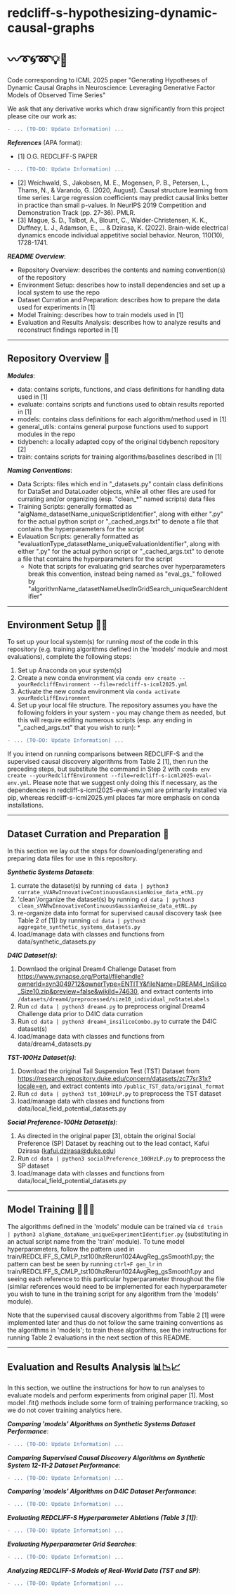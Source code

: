 # redcliff-s-hypothesizing-dynamic-causal-graphs <br/><br/> :wavy_dash::curly_loop::cyclone::loop::bulb::pencil:
Code corresponding to ICML 2025 paper "Generating Hypotheses of Dynamic Causal Graphs in Neuroscience: Leveraging Generative Factor Models of Observed Time Series"

We ask that any derivative works which draw significantly from this project please cite our work as: 
```diff 
- ... (TO-DO: Update Information) ...
```

**_References_** (APA format): 
 - [1] O.G. REDCLIFF-S PAPER 
```diff 
- ... (TO-DO: Update Information) ...
```
 - [2] Weichwald, S., Jakobsen, M. E., Mogensen, P. B., Petersen, L., Thams, N., & Varando, G. (2020, August). Causal structure learning from time series: Large regression coefficients may predict causal links better in practice than small p-values. In NeurIPS 2019 Competition and Demonstration Track (pp. 27-36). PMLR.
 - [3] Mague, S. D., Talbot, A., Blount, C., Walder-Christensen, K. K., Duffney, L. J., Adamson, E., ... & Dzirasa, K. (2022). Brain-wide electrical dynamics encode individual appetitive social behavior. Neuron, 110(10), 1728-1741.

**_README Overview_**: 
 - Repository Overview: describes the contents and naming convention(s) of the repository
 - Environment Setup: describes how to install dependencies and set up a local system to use the repo
 - Dataset Curration and Preparation: describes how to prepare the data used for experiments in [1]
 - Model Training: describes how to train models used in [1]
 - Evaluation and Results Analysis: describes how to analyze results and reconstruct findings reported in [1]

---
## Repository Overview :sunrise_over_mountains:

**_Modules_**:
 - data: contains scripts, functions, and class definitions for handling data used in [1]
 - evaluate: contains scripts and functions used to obtain results reported in [1]
 - models: contains class definitions for each algorithm/method used in [1]
 - general_utils: contains general purpose functions used to support modules in the repo
 - tidybench: a locally adapted copy of the original tidybench repository [2]
 - train: contains scripts for training algorithms/baselines described in [1]


**_Naming Conventions_**:
 - Data Scripts: files which end in "\_datasets.py" contain class definitions for DataSet and DataLoader objects, while all other files are used for currating and/or organizing (esp. "clean\_\*" named scripts) data files
 - Training Scripts: generally formatted as "algName_datasetName_uniqueScriptIdentifier", along with either ".py" for the actual python script or "\_cached_args.txt" to denote a file that contains the hyperparameters for the script
 - Evlauation Scripts: generally formatted as "evaluationType_datasetName_uniqueEvaluationIdentifier", along with either ".py" for the actual python script or "\_cached_args.txt" to denote a file that contains the hyperparameters for the script
    * Note that scripts for evaluating grid searches over hyperparameters break this convention, instead being named as "eval_gs_" followed by "algorithmName_datasetNameUsedInGridSearch_uniqueSearchIdentifier"

---
## Environment Setup :wrench::hammer:

To set up your local system(s) for running _most_ of the code in this repository (e.g. training algorithms defined in the 'models' module and most evaluations), complete the following steps:
 1) Set up Anaconda on your system(s)
 2) Create a new conda environment via ```conda env create --yourRedcliffEnvironment --file=redcliff-s-icml2025.yml```
 3) Activate the new conda environment via ```conda activate yourRedcliffEnvironment```
 4) Set up your local file structure. The repository assumes you have the following folders in your system - you may change them as needed, but this will require editing numerous scripts (esp. any ending in "\_cached_args.txt" that you wish to run):
    * 
```diff 
- ... (TO-DO: Update Information) ...
```
If you intend on running comparisons between REDCLIFF-S and the supervised causal discovery algorithms from Table 2 [1], then run the preceding steps, but substitute the command in Step 2 with ```conda env create --yourRedcliffEnvironment --file=redcliff-s-icml2025-eval-env.yml```. Please note that we suggest only doing this if necessary, as the dependencies in redcliff-s-icml2025-eval-env.yml are primarily installed via pip, whereas redcliff-s-icml2025.yml places far more emphasis on conda installations.

---
## Dataset Curration and Preparation :open_file_folder:

In this section we lay out the steps for downloading/generating and preparing data files for use in this repository.

**_Synthetic Systems Datasets_**:
 1) currate the dataset(s) by running ```cd data | python3 currate_sVARwInnovativeContinuousGaussianNoise_data_etNL.py```
 2) 'clean'/organize the dataset(s) by running ```cd data | python3 clean_sVARwInnovativeContinuousGaussianNoise_data_etNL.py```
 3) re-organize data into format for supervised causal discovery task (see Table 2 of [1]) by running ```cd data | python3 aggregate_synthetic_systems_datasets.py```
 4) load/manage data with classes and functions from data/synthetic_datasets.py

**_D4IC Dataset(s)_**:
 1) Downlaod the original Dream4 Challenge Dataset from <https://www.synapse.org/Portal/filehandle?ownerId=syn3049712&ownerType=ENTITY&fileName=DREAM4_InSilico_Size10.zip&preview=false&wikiId=74630>, and extract contents into ```/datasets/dream4/preprocessed/size10_individual_noStateLabels```
 2) Run ```cd data | python3 dream4.py``` to preprocess original Dream4 Challenge data prior to D4IC data curration
 3) Run ```cd data | python3 dream4_insilicoCombo.py``` to currate the D4IC dataset(s)
 4) load/manage data with classes and functions from data/dream4_datasets.py

**_TST-100Hz Dataset(s)_**:
 1) Download the original Tail Suspension Test (TST) Dataset from <https://research.repository.duke.edu/concern/datasets/zc77sr31x?locale=en>, and extract contents into ```/public_TST_data/original_format```
 2) Run ```cd data | python3 tst_100HzLP.py``` to preprocess the TST dataset
 3) load/manage data with classes and functions from data/local_field_potential_datasets.py

**_Social Preference-100Hz Dataset(s)_**:
 1) As directed in the original paper [3], obtain the original Social Preference (SP) Dataset by reaching out to the lead contact, Kafui Dzirasa (kafui.dzirasa@duke.edu)
 2) Run ```cd data | python3 socialPreference_100HzLP.py``` to preprocess the SP dataset
 3) load/manage data with classes and functions from data/local_field_potential_datasets.py

---
## Model Training :steam_locomotive::railway_car::railway_car: 

The algorithms defined in the 'models' module can be trained via ```cd train | python3 algName_dataName_uniqueExperimentIdentifier.py``` (substituting in an actual script name from the 'train' module). To tune model hyperparameters, follow the pattern used in train/REDCLIFF_S_CMLP_tst100hzRerun1024AvgReg_gsSmooth1.py; the pattern can best be seen by running ```ctrl+F gen_lr``` in train/REDCLIFF_S_CMLP_tst100hzRerun1024AvgReg_gsSmooth1.py and seeing each reference to this particular hyperparameter throughout the file (similar references would need to be implemented for each hyperparameter you wish to tune in the training script for any algorithm from the 'models' module).

Note that the supervised causal discovery algorithms from Table 2 [1] were implemented later and thus do not follow the same training conventions as the algorithms in 'models'; to train these algorithms, see the instructions for running Table 2 evaluations in the next section of this README.

---
## Evaluation and Results Analysis :bar_chart::chart_with_downwards_trend::chart_with_upwards_trend:

In this section, we outline the instructions for how to run analyses to evaluate models and perform experiments from original paper [1]. Most model .fit() methods include some form of training performance tracking, so we do not cover training analytics here.

**_Comparing 'models' Algorithms on Synthetic Systems Dataset Performance_**:
```diff 
- ... (TO-DO: Update Information) ...
```

**_Comparing Supervised Causal Discovery Algorithms on Synthetic System 12-11-2 Dataset Performance_**:
```diff 
- ... (TO-DO: Update Information) ...
```

**_Comparing 'models' Algorithms on D4IC Dataset Performance_**:
```diff 
- ... (TO-DO: Update Information) ...
```

**_Evaluating REDCLIFF-S Hyperparameter Ablations (Table 3 [1])_**:
```diff 
- ... (TO-DO: Update Information) ...
```

**_Evaluating Hyperparameter Grid Searches_**:
```diff 
- ... (TO-DO: Update Information) ...
```

**_Analyzing REDCLIFF-S Models of Real-World Data (TST and SP)_**:
```diff 
- ... (TO-DO: Update Information) ...
```

